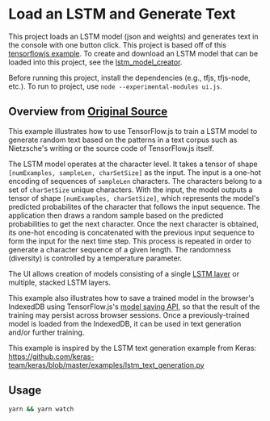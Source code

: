 # Load an LSTM and Generate Text

This project loads an LSTM model (json and weights) and generates text in the console with one button click. This project is based off of this [tensorflowjs example](https://github.com/tensorflow/tfjs-examples/tree/master/lstm-text-generation). To create and download an LSTM model that can be loaded into this project, see the [lstm_model_creator](https://github.com/jessvb/lstm_model_creator).

Before running this project, install the dependencies (e.g., tfjs, tfjs-node, etc.)<!-- with `yarn` (see package.json)-->. To run to project, use `node --experimental-modules ui.js`.

## Overview from [Original Source](https://github.com/tensorflow/tfjs-examples)

This example illustrates how to use TensorFlow.js to train a LSTM model to
generate random text based on the patterns in a text corpus such as
Nietzsche's writing or the source code of TensorFlow.js itself.

The LSTM model operates at the character level. It takes a tensor of
shape `[numExamples, sampleLen, charSetSize]` as the input. The input is a
one-hot encoding of sequences of `sampleLen` characters. The characters
belong to a set of `charSetSize` unique characters. With the input, the model
outputs a tensor of shape `[numExamples, charSetSize]`, which represents the
model's predicted probabilites of the character that follows the input sequence.
The application then draws a random sample based on the predicted
probabilities to get the next character. Once the next character is obtained,
its one-hot encoding is concatenated with the previous input sequence to form
the input for the next time step. This process is repeated in order to generate
a character sequence of a given length. The randomness (diversity) is controlled
by a temperature parameter.

The UI allows creation of models consisting of a single
[LSTM layer](https://js.tensorflow.org/api/latest/#layers.lstm) or multiple,
stacked LSTM layers.

This example also illustrates how to save a trained model in the browser's
IndexedDB using TensorFlow.js's
[model saving API](https://js.tensorflow.org/tutorials/model-save-load.html),
so that the result of the training
may persist across browser sessions. Once a previously-trained model is loaded
from the IndexedDB, it can be used in text generation and/or further training.

This example is inspired by the LSTM text generation example from Keras:
https://github.com/keras-team/keras/blob/master/examples/lstm_text_generation.py

## Usage

```sh
yarn && yarn watch
```
